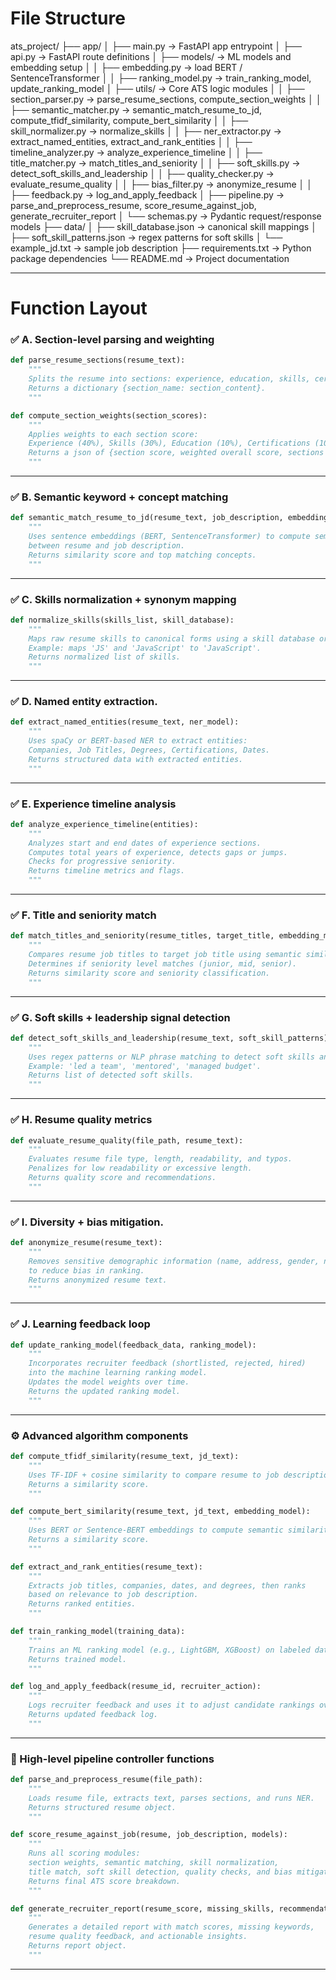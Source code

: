 # File Structure

ats_project/
├── app/
│   ├── main.py                  → FastAPI app entrypoint
│   ├── api.py                   → FastAPI route definitions
│   ├── models/                  → ML models and embedding setup
│   │   ├── embedding.py         → load BERT / SentenceTransformer
│   │   ├── ranking_model.py     → train_ranking_model, update_ranking_model
│   ├── utils/                   → Core ATS logic modules
│   │   ├── section_parser.py    → parse_resume_sections, compute_section_weights
│   │   ├── semantic_matcher.py  → semantic_match_resume_to_jd, compute_tfidf_similarity, compute_bert_similarity
│   │   ├── skill_normalizer.py  → normalize_skills
│   │   ├── ner_extractor.py     → extract_named_entities, extract_and_rank_entities
│   │   ├── timeline_analyzer.py → analyze_experience_timeline
│   │   ├── title_matcher.py     → match_titles_and_seniority
│   │   ├── soft_skills.py       → detect_soft_skills_and_leadership
│   │   ├── quality_checker.py   → evaluate_resume_quality
│   │   ├── bias_filter.py       → anonymize_resume
│   │   ├── feedback.py          → log_and_apply_feedback
│   ├── pipeline.py              → parse_and_preprocess_resume, score_resume_against_job, generate_recruiter_report
│   └── schemas.py               → Pydantic request/response models
├── data/
│   ├── skill_database.json      → canonical skill mappings
│   ├── soft_skill_patterns.json → regex patterns for soft skills
│   └── example_jd.txt           → sample job description
├── requirements.txt             → Python package dependencies
└── README.md                    → Project documentation



* * *

# Function Layout


### ✅ A. Section-level parsing and weighting

```python
def parse_resume_sections(resume_text):
    """
    Splits the resume into sections: experience, education, skills, certifications, projects.
    Returns a dictionary {section_name: section_content}.
    """

def compute_section_weights(section_scores):
    """
    Applies weights to each section score:
    Experience (40%), Skills (30%), Education (10%), Certifications (10%), Soft Skills (10%).
    Returns a json of {section score, weighted overall score, sections present, sections not present}.
    """
```

* * *

### ✅ B. Semantic keyword + concept matching

```python
def semantic_match_resume_to_jd(resume_text, job_description, embedding_model):
    """
    Uses sentence embeddings (BERT, SentenceTransformer) to compute semantic similarity
    between resume and job description.
    Returns similarity score and top matching concepts.
    """
```

* * *

### ✅ C. Skills normalization + synonym mapping

```python
def normalize_skills(skills_list, skill_database):
    """
    Maps raw resume skills to canonical forms using a skill database or synonym map.
    Example: maps 'JS' and 'JavaScript' to 'JavaScript'.
    Returns normalized list of skills.
    """
```

* * *

### ✅ D. Named entity extraction.

```python
def extract_named_entities(resume_text, ner_model):
    """
    Uses spaCy or BERT-based NER to extract entities:
    Companies, Job Titles, Degrees, Certifications, Dates.
    Returns structured data with extracted entities.
    """
```

* * *

### ✅ E. Experience timeline analysis

```python
def analyze_experience_timeline(entities):
    """
    Analyzes start and end dates of experience sections.
    Computes total years of experience, detects gaps or jumps.
    Checks for progressive seniority.
    Returns timeline metrics and flags.
    """
```

* * *

### ✅ F. Title and seniority match

```python
def match_titles_and_seniority(resume_titles, target_title, embedding_model):
    """
    Compares resume job titles to target job title using semantic similarity.
    Determines if seniority level matches (junior, mid, senior).
    Returns similarity score and seniority classification.
    """
```

* * *

### ✅ G. Soft skills + leadership signal detection

```python
def detect_soft_skills_and_leadership(resume_text, soft_skill_patterns):
    """
    Uses regex patterns or NLP phrase matching to detect soft skills and leadership signals.
    Example: 'led a team', 'mentored', 'managed budget'.
    Returns list of detected soft skills.
    """
```

* * *

### ✅ H. Resume quality metrics

```python
def evaluate_resume_quality(file_path, resume_text):
    """
    Evaluates resume file type, length, readability, and typos.
    Penalizes for low readability or excessive length.
    Returns quality score and recommendations.
    """
```

* * *

### ✅ I. Diversity + bias mitigation.

```python
def anonymize_resume(resume_text):
    """
    Removes sensitive demographic information (name, address, gender, nationality)
    to reduce bias in ranking.
    Returns anonymized resume text.
    """
```

* * *

### ✅ J. Learning feedback loop

```python
def update_ranking_model(feedback_data, ranking_model):
    """
    Incorporates recruiter feedback (shortlisted, rejected, hired)
    into the machine learning ranking model.
    Updates the model weights over time.
    Returns the updated ranking model.
    """
```

* * *

### ⚙ Advanced algorithm components

```python
def compute_tfidf_similarity(resume_text, jd_text):
    """
    Uses TF-IDF + cosine similarity to compare resume to job description.
    Returns a similarity score.
    """

def compute_bert_similarity(resume_text, jd_text, embedding_model):
    """
    Uses BERT or Sentence-BERT embeddings to compute semantic similarity.
    Returns a similarity score.
    """

def extract_and_rank_entities(resume_text):
    """
    Extracts job titles, companies, dates, and degrees, then ranks
    based on relevance to job description.
    Returns ranked entities.
    """

def train_ranking_model(training_data):
    """
    Trains an ML ranking model (e.g., LightGBM, XGBoost) on labeled data.
    Returns trained model.
    """

def log_and_apply_feedback(resume_id, recruiter_action):
    """
    Logs recruiter feedback and uses it to adjust candidate rankings over time.
    Returns updated feedback log.
    """
```

* * *

### 📂 High-level pipeline controller functions

```python
def parse_and_preprocess_resume(file_path):
    """
    Loads resume file, extracts text, parses sections, and runs NER.
    Returns structured resume object.
    """

def score_resume_against_job(resume, job_description, models):
    """
    Runs all scoring modules:
    section weights, semantic matching, skill normalization,
    title match, soft skill detection, quality checks, and bias mitigation.
    Returns final ATS score breakdown.
    """

def generate_recruiter_report(resume_score, missing_skills, recommendations):
    """
    Generates a detailed report with match scores, missing keywords,
    resume quality feedback, and actionable insights.
    Returns report object.
    """
```

* * *


